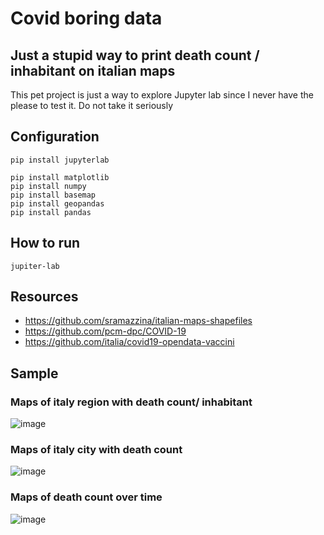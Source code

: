 # Covid boring data

## Just a stupid way to print death count / inhabitant on italian maps

This pet project is just a way to explore Jupyter lab since I never have the please to test it.
Do not take it seriously


## Configuration

```
pip install jupyterlab

pip install matplotlib
pip install numpy
pip install basemap
pip install geopandas
pip install pandas
```


## How to run

```
jupiter-lab 
```

## Resources

- https://github.com/sramazzina/italian-maps-shapefiles
- https://github.com/pcm-dpc/COVID-19
- https://github.com/italia/covid19-opendata-vaccini


## Sample

### Maps of italy region with death count/ inhabitant

![image](https://user-images.githubusercontent.com/6942680/148840058-7561590a-b739-43c6-bf35-453712263283.png)

### Maps of italy city with death count

![image](https://user-images.githubusercontent.com/6942680/148840122-5084ba35-61ba-4f12-9e7b-990bb24ef0e6.png)

### Maps of death count over time

![image](https://user-images.githubusercontent.com/6942680/148840238-5e60a0e8-7d67-49f6-8293-108df714591d.png)

